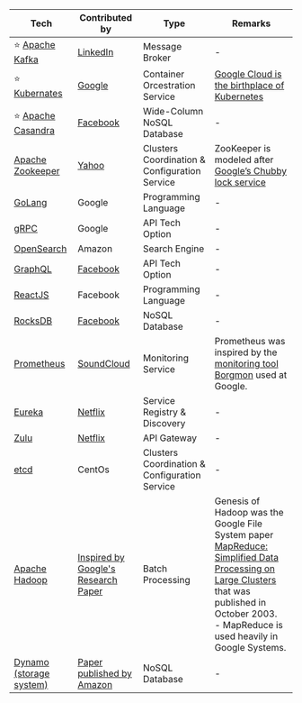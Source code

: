 
| Tech                                                                                                             | Contributed by                                                                                                                  | Type                                          | Remarks                                                                                                                                                                                                                                                                                              |
|------------------------------------------------------------------------------------------------------------------|---------------------------------------------------------------------------------------------------------------------------------|-----------------------------------------------|------------------------------------------------------------------------------------------------------------------------------------------------------------------------------------------------------------------------------------------------------------------------------------------------------|
| :star: [Apache Kafka](4_MessageBrokers/Kafka/Readme.md)                                                          | [LinkedIn](https://engineering.linkedin.com/blog/2019/apache-kafka-trillion-messages)                                           | Message Broker                                | -                                                                                                                                                                                                                                                                                                    |
| :star: [Kubernates](6_ContainerOrchestrationServices/Kubernates.md)                                              | [Google](https://cloud.google.com/learn/what-is-kubernetes)                                                                     | Container Orcestration Service                | [Google Cloud is the birthplace of Kubernetes](https://cloud.google.com/learn/what-is-kubernetes)                                                                                                                                                                                                    |
| :star: [Apache Casandra](3_DatabaseComponents/NoSQL-Databases/ApacheCasandra.md)                                 | [Facebook](https://cassandra.apache.org/_/index.html)                                                                           | Wide-Column NoSQL Database                    | -                                                                                                                                                                                                                                                                                                    |
| [Apache Zookeeper](7_ClusterCoordinationService/ApacheZookeeper.md)                                              | [Yahoo](https://en.wikipedia.org/wiki/Apache_ZooKeeper)                                                                         | Clusters Coordination & Configuration Service | ZooKeeper is modeled after [Google’s Chubby lock service](https://people.cs.rutgers.edu/~pxk/417/notes/chubby.html)                                                                                                                                                                                  |
| [GoLang](https://github.com/Anshul619/golang)                                                                    | Google                                                                                                                          | Programming Language                          | -                                                                                                                                                                                                                                                                                                    |
| [gRPC](2_APITechOptions/gRPC.md)                                                                                 | Google                                                                                                                          | API Tech Option                               | -                                                                                                                                                                                                                                                                                                    |
| [OpenSearch](../2_AWSComponents/6_DatabaseServices/AmazonOpenSearch.md)                                          | Amazon                                                                                                                          | Search Engine                                 | -                                                                                                                                                                                                                                                                                                    |
| [GraphQL](2_APITechOptions/GraphQL.md)                                                                           | [Facebook](https://buddy.works/tutorials/what-is-graphql-and-why-facebook-felt-the-need-to-build-it#why-facebook-built-graphql) | API Tech Option                               | -                                                                                                                                                                                                                                                                                                    |
| [ReactJS](https://reactjs.org/)                                                                                  | Facebook                                                                                                                        | Programming Language                          | -                                                                                                                                                                                                                                                                                                    |
| [RocksDB](3_DatabaseComponents/NoSQL-Databases/RocksDB)                                                          | [Facebook](https://engineering.fb.com/2013/11/21/core-data/under-the-hood-building-and-open-sourcing-rocksdb/)                  | NoSQL Database                                | -                                                                                                                                                                                                                                                                                                    |
| [Prometheus](https://prometheus.io/docs/introduction/overview/)                                                  | [SoundCloud](https://soundcloud.com/)                                                                                           | Monitoring Service                            | Prometheus was inspired by the [monitoring tool Borgmon](https://sre.google/sre-book/practical-alerting/) used at Google.                                                                                                                                                                            |
| [Eureka](1_MicroServicesSOA/2_ServiceRegistry&Discovery/Eureka.md)                                               | [Netflix](https://netflixtechblog.com/netflix-shares-cloud-load-balancing-and-failover-tool-eureka-c10647ef95e5)                | Service Registry & Discovery                  | -                                                                                                                                                                                                                                                                                                    |
| [Zulu](1_MicroServicesSOA/1_APIGateway/ZuluAPIGateway.md)                                                        | [Netflix](https://netflixtechblog.com/netflix-shares-cloud-load-balancing-and-failover-tool-eureka-c10647ef95e5)                | API Gateway                                   | -                                                                                                                                                                                                                                                                                                    |
| [etcd](7_ClusterCoordinationService/etcd.md)                                                                     | CentOs                                                                                                                          | Clusters Coordination & Configuration Service | -                                                                                                                                                                                                                                                                                                    |
| [Apache Hadoop](5_BigDataComponents/BatchProcessing/ApacheHadoop/Readme.md)                                      | [Inspired by Google's Research Paper](https://en.wikipedia.org/wiki/Apache_Hadoop)                                              | Batch Processing                              | Genesis of Hadoop was the Google File System paper [MapReduce: Simplified Data Processing on Large Clusters](https://static.googleusercontent.com/media/research.google.com/en//archive/mapreduce-osdi04.pdf) that was published in October 2003.<br/>- MapReduce is used heavily in Google Systems. |
| [Dynamo (storage system)](../1_HLDDesignComponents/3_DatabaseComponents/NoSQL-Databases/DynamoStyleDatabases.md) | [Paper published by Amazon](https://www.allthingsdistributed.com/files/amazon-dynamo-sosp2007.pdf)                              | NoSQL Database                                | -                                                                                                                                                                                                                                                                                                    |

